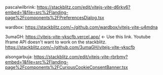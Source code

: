 
pascalwilbrink: https://stackblitz.com/edit/vitejs-vite-d6rkv6?embed=1&file=src%2Flanding-page%2Fcomponents%2FPreferencesDialog.tsx

wardbox: https://stackblitz.com/~/github.com/wardbox/vitejs-vite-u4mdna

3umaGH: https://vitejs-vite-ykscfb.vercel.app/ <- Use this link. Youtube Iframe API doesn't want to work on the stackblitz. https://stackblitz.com/~/github.com/3umaGH/vitejs-vite-ykscfb

alsongarbuja: https://stackblitz.com/edit/vitejs-vite-rbrbmy?embed=1&file=src%2Flanding-page%2Fcomponents%2FCuriousCookieConsentBanner.tsx
